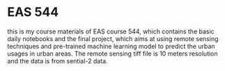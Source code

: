 # EAS 544

this is my course materials of EAS course 544, which contains the basic daily notebooks and the final project, which aims at using remote sensing techniques and pre-trained machine learning model to predict the urban usages in urban areas. The remote sensing tiff file is 10 meters resolution and the data is from sential-2 data.
